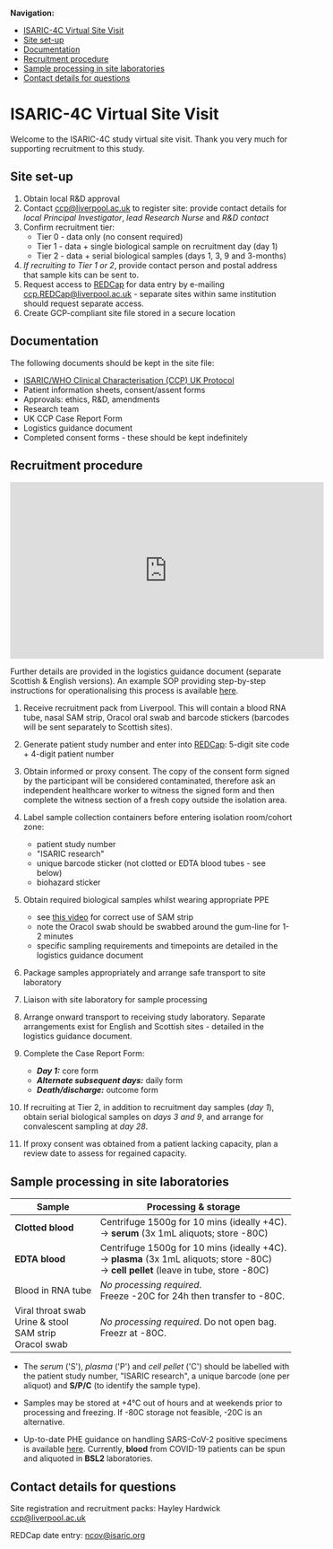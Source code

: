 __Navigation:__ 
* [ISARIC-4C Virtual Site Visit](#isaric-4c-virtual-site-visit)
* [Site set-up](#site-set-up)
* [Documentation](#documentation)
* [Recruitment procedure](#recruitment-procedure)
* [Sample processing in site laboratories](#sample-processing-in-site-laboratories)
* [Contact details for questions](#contact-details-for-questions)

# ISARIC-4C Virtual Site Visit

Welcome to the ISARIC-4C study virtual site visit. Thank you very much for supporting recruitment to this study.

## Site set-up

1. Obtain local R&D approval
1. Contact [ccp@liverpool.ac.uk](mailto:ccp@liverpool.ac.uk) to register site: provide contact details for *local Principal Investigator*, *lead Research Nurse* and *R&D contact*
1. Confirm recruitment tier:
    - Tier 0 - data only (no consent required)
    - Tier 1 - data + single biological sample on recruitment day (day 1)
    - Tier 2 - data + serial biological samples (days 1, 3, 9 and 3-months)
1. *If recruiting to Tier 1 or 2*, provide contact person and postal address that sample kits can be sent to.
1. Request access to [REDCap](https://ncov.medsci.ox.ac.uk ) for data entry by e-mailing [ccp.REDCap@liverpool.ac.uk](mailto:ccp.REDCap@liverpool.ac.uk) - separate sites within same institution should request separate access.
1. Create GCP-compliant site file stored in a secure location

## Documentation

The following documents should be kept in the site file:

- [ISARIC/WHO Clinical Characterisation (CCP) UK Protocol](https://isaric.tghn.org/UK-CCP/)
- Patient information sheets, consent/assent forms
- Approvals: ethics, R&D, amendments
- Research team
- UK CCP Case Report Form
- Logistics guidance document
- Completed consent forms - these should be kept indefinitely

## Recruitment procedure

<iframe width="560" height="315" src="https://www.youtube.com/embed/72gEEeHhhLY" frameborder="0" allow="accelerometer; autoplay; encrypted-media; gyroscope; picture-in-picture" allowfullscreen></iframe>

Further details are provided in the logistics guidance document (separate Scottish & English versions). An example SOP providing step-by-step instructions for operationalising this process is available [here](./ridu_sop_v1.5.pdf).

1. Receive recruitment pack from Liverpool. This will contain a blood RNA tube, nasal SAM strip, Oracol oral swab and barcode stickers (barcodes will be sent separately to Scottish sites).

2. Generate patient study number and enter into [REDCap](https://ncov.medsci.ox.ac.uk/): 5-digit site code + 4-digit patient number

3. Obtain informed or proxy consent. The copy of the consent form signed by the participant will be considered contaminated, therefore ask an independent healthcare worker to witness the signed form and then complete the witness section of a fresh copy outside the isolation area.

4. Label sample collection containers before entering isolation room/cohort zone:
    - patient study number
    - "ISARIC research"
    - unique barcode sticker (not clotted or EDTA blood tubes - see below)
    - biohazard sticker

5. Obtain required biological samples whilst wearing appropriate PPE
    - see [this video](https://www.jove.com/video/56413/absorption-nasal-bronchial-fluids-precision-sampling-human) for correct use of SAM strip
    - note the Oracol swab should be swabbed around the gum-line for 1-2 minutes
    - specific sampling requirements and timepoints are detailed in the logistics guidance document

6. Package samples appropriately and arrange safe transport to site laboratory

7. Liaison with site laboratory for sample processing

8. Arrange onward transport to receiving study laboratory. Separate arrangements exist for English and Scottish sites - detailed in the logistics guidance document.

9. Complete the Case Report Form:
    * ***Day 1:*** core form
    * ***Alternate subsequent days:*** daily form
    * ***Death/discharge:*** outcome form

10. If recruiting at Tier 2, in addition to recruitment day samples (*day 1*), obtain serial biological samples on *days 3 and 9*, and arrange for convalescent sampling at *day 28*.

11. If proxy consent was obtained from a patient lacking capacity, plan a review date to assess for regained capacity.

## Sample processing in site laboratories

| Sample | Processing & storage | 
| -------- | -------- | 
| **Clotted blood** | Centrifuge 1500g for 10 mins (ideally +4C). <br> &rightarrow; **serum** (3x 1mL aliquots; store -80C)|
| **EDTA blood** | Centrifuge 1500g for 10 mins (ideally +4C). <br> &rightarrow; **plasma** (3x 1mL aliquots; store -80C) <br> &rightarrow; **cell pellet** (leave in tube, store -80C) |
| Blood in RNA tube | *No processing required*. <br> Freeze -20C for 24h then transfer to -80C.|
| Viral throat swab <br> Urine & stool <br> SAM strip <br> Oracol swab  | *No processing required*. Do not open bag. <br> Freezr at -80C.     | 

   * The *serum* ('S'), *plasma* ('P') and *cell pellet* ('C') should  be labelled with the patient study number, "ISARIC research", a unique barcode (one per aliquot) and **S/P/C** (to identify the sample type).

   * Samples may be stored at +4°C out of hours and at weekends prior to processing and freezing. If -80C storage not feasible, -20C is an alternative.

   * Up-to-date PHE guidance on handling SARS-CoV-2 positive specimens is available [here](https://www.gov.uk/government/publications/wuhan-novel-coronavirus-guidance-for-clinical-diagnostic-laboratories/wuhan-novel-coronavirus-handling-and-processing-of-laboratory-specimens). Currently, **blood** from COVID-19 patients can be spun and aliquoted in **BSL2** laboratories.

## Contact details for questions

Site registration and recruitment packs: Hayley Hardwick [ccp@liverpool.ac.uk](mailto:ccp@liverpool.ac.uk)

REDCap date entry: [ncov@isaric.org](mailto:ncov@isaric.org)

